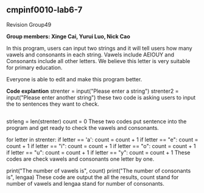 ## cmpinf0010-lab6-7


Revision Group49


__Group members: Xinge Cai, Yurui Luo, Nick Cao__




In this program, users can input two strings and it will tell users how many vawels and consonants in each string. Vawels include AEIOUY and Consonants include all other letters. We believe this letter is very suitable for primary education.

Everyone is able to edit and make this program better.

**Code explantion**
strenter = input("Please enter a string")
strenter2 = input("Please enter another string") 
  these two code is asking users to input the to sentences they want to check.
##
strleng = len(strenter)
count = 0
  These two codes put sentence into the program and get ready to check the vawels and consonants.
  
for letter in strenter:
    if letter == 'a':
        count = count + 1
    if letter == "e":
        count = count + 1
    if letter == "i":
        count = count + 1
    if letter == "o":
        count = count + 1
    if letter == "u":
        count = count + 1
    if letter == "y":
        count = count + 1
    These codes are check vawels and consonants one letter by one.
    
print("The number of vawels is", count)
print("The number of consonants is", lengaa)
  These code are output the all the results, count stand  for number of vawels and lengaa stand for number of consonants.
